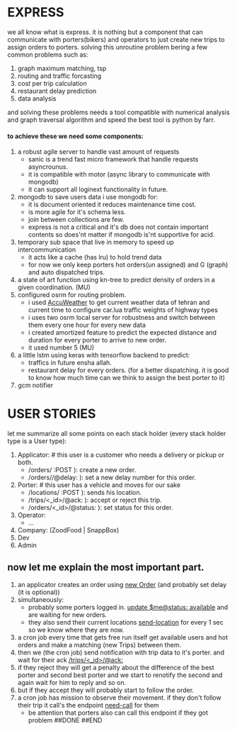 # EXPRESS

we all know what is express. 
it is nothing but a component that can communicate with porters(bikers) and operators
to just create new trips to assign orders to porters.
solving this unroutine problem bering a few common problems such as:

1. graph maximum matching, tsp
2. routing and traffic forcasting
3. cost per trip calculation
4. restaurant delay prediction
5. data analysis

and solving these problems needs a tool compatible with numerical analysis and graph traversal algorithm and speed
the best tool is python by farr.

[comment]: <> (a reference style link.)

#### to achieve these we need some components:

1. a robust agile server to handle vast amount of requests
    * sanic is a trend fast micro framework that handle requests asyncrounus.
    * it is compatible with motor (async library to communicate with mongodb)
    * it can support all loginext functionality in future.
2. mongodb to save users data i use mongodb for:
    * it is document oriented it reduces maintenance time cost.
    * is more agile for it's schema less.
    * join between collections are few.
    * express is not a critical and it's db does not contain important contents so does'nt matter if mongodb is'nt supportive for acid.
3. temporary sub space that live in memory to speed up intercommunication
    * it acts like a cache (has lru) to hold trend data
    * for now we only keep porters hot orders(un assigned) and G (graph) and auto dispatched trips.
4. a state of art function using kn-tree to predict density of orders in a given coordination. (MU)
5. configured osrm for routing problem.
    * i used [AccuWeather](http://accuweather.com) to get current weather data of tehran and current time to configure car.lua traffic weights of highway types
    * i uses two osrm local server for robustness and switch between them every one hour for every new data
    * i created amortized feature to predict the expected distance and duration for every porter to arrive to new order.
    * it used number 5 (MU)
6. a little lstm using keras with tensorflow backend to predict:
    * traffics in future ensha allah.
    * restaurant delay for every orders. (for a better dispatching. it is good to know how much time can we think to assign the best porter to it)
7. gcm notifier  

# USER STORIES
let me summarize all some points on each stack holder (every stack holder type is a User type):

1. Applicator: # this user is a customer who needs a delivery or pickup or both.
    * /orders/ :POST ): create a new order.
    * /orders/<id>/@delay:<delay> ): set a new delay number for this order.
2. Porter: # this user has a vehicle and moves for our sake
    * /locations/ :POST ): sends his location.
    * /trips/<_id>/@ack:<response> ): accept or reject this trip.
    * /orders/<_id>/@status:<status> ): set status for this order.
3. Operator:
    * ...
4. Company: (ZoodFood | SnappBox)
5. Dev
6. Admin

## now let me explain the most important part.

1. an applicator creates an order using [new Order](/clients/API/#) (and probably set delay (it is optional))
2. simultaneously:
    * probably some porters logged in. [update $me@status: available](/clients/API/#user-status) and are waiting for new orders.
    * they also send their current locations [send-location](/clients/API/#send-location) for every 1 sec so we know where they are now.
3. a cron job every time that gets free run itself get available users and hot orders and make a matching (new Trips) between them.
4. then we (the cron job) send notification with trip data to it's porter. and wait for their ack
[/trips/<_id>/@ack:<response>](/clients/API/#ack) 
5. if they reject they will get a penalty about the difference of the best porter and second best porter and we start to renotify the second and again wait for him to reply and so on.
6. but if they accept they will probably start to follow the order.
7. a cron job has mission to observe their movement. if they don't follow their trip it call's the endpoint [need-call](http:///users/need-call) for them
    * be attention that porters also can call this endpoint if they got problem 
##DONE 
##END